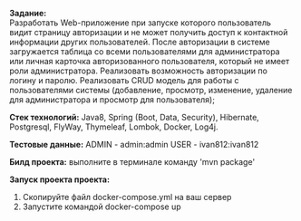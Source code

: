 **Задание:**  
Разработать Web-приложение при запуске которого пользователь видит страницу авторизации и не может получить доступ к контактной информации других пользователей. После авторизации в системе загружается таблица со всеми пользователями для администратора или личная карточка авторизованного пользователя, который не имеет роли администратора.
Реализовать возможность авторизации по логину и паролю.
Реализовать CRUD модель для работы с пользователями системы (добавление, просмотр, изменение, удаление для администратора и просмотр для пользователя);


**Стек технологий:**
Java8, Spring (Boot, Data, Security), Hibernate, Postgresql, FlyWay, Thymeleaf, Lombok, Docker, Log4j.

**Тестовые данные:**
ADMIN - admin:admin
USER - ivan812:ivan812


**Билд проекта:**
выполните в терминале команду 'mvn package'

**Запуск проекта проекта:**
1) Скопируйте файл docker-compose.yml на ваш сервер
2) Запустите командой docker-compose up
